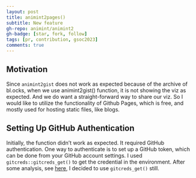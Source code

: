 ```yaml
---
layout: post
title: animint2pages()
subtitle: New feature
gh-repo: animint/animint2
gh-badge: [star, fork, follow]
tags: [pr, contribution, gsoc2023]
comments: true
---
```


## Motivation
Since `animint2gist` does not work as expected because of the archive of bl.ocks, when we use animint2gist() function, it is not showing the viz as expected. 
And we do want a straight-forward way to share our viz. So I would like to utilize the functionality of Github Pages, which is free, and mostly used for hosting
static files, like blogs.

## Setting Up GitHub Authentication
Initially, the function didn’t work as expected. It required GitHub authentication. One way to authenticate is to set up a GitHub token, 
which can be done from your GitHub account settings. I used `gitcreds::gitcreds_get()` to get the credential in the environment.
After some analysis, see [here](https://github.com/animint/animint2/pull/101#discussion_r1328033433), I decided to use `gitcreds_get()` still.
